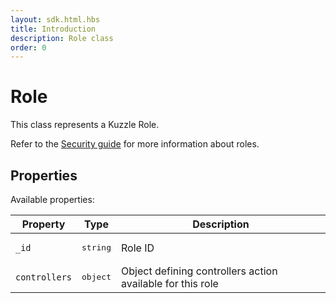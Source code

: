 ```yaml
---
layout: sdk.html.hbs
title: Introduction
description: Role class
order: 0
---
```


# Role

This class represents a Kuzzle Role.

Refer to the [Security guide](/core/1/guide/guides/essentials/security/#defining-roles-default) for more information about roles.

## Properties

Available properties:

| Property      | Type              | Description                                                |
| ------------- | ----------------- | ---------------------------------------------------------- |
| `_id`         | <pre>string</pre> | Role ID                                                    |
| `controllers` | <pre>object</pre> | Object defining controllers action available for this role |
